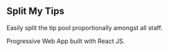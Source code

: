 
## Split My Tips

Easily split the tip pool proportionally amongst all staff.

Progressive Web App built with React JS.
